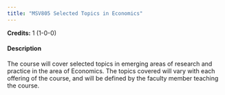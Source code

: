 ```yaml
---
title: "MSV805 Selected Topics in Economics"
---
```

**Credits:** 1 (1-0-0)

#### Description
The course will cover selected topics in emerging areas of research and practice in the area of Economics. The topics covered will vary with each offering of the course, and will be defined by the faculty member teaching the course.